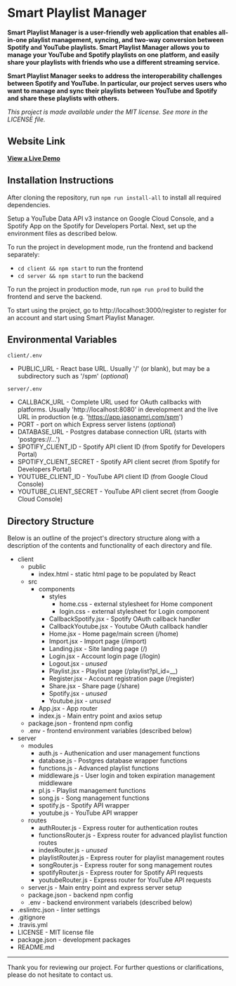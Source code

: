 # Smart Playlist Manager
**Smart Playlist Manager is a user-friendly web application that enables all-in-one playlist management, syncing, and two-way conversion between Spotify and YouTube playlists. Smart Playlist Manager allows you to manage your YouTube and Spotify playlists on one platform, and easily share your playlists with friends who use a different streaming service.**

**Smart Playlist Manager seeks to address the interoperability challenges between Spotify and YouTube. In particular, our project serves users who want to manage and sync their playlists between YouTube and Spotify and share these playlists with others.**

*This project is made available under the MIT license. See more in the LICENSE file.*

## Website Link

[**View a Live Demo**](https://app.jasonamri.com/spm/)

## Installation Instructions
After cloning the repository, run `npm run install-all` to install all required dependencies.

Setup a YouTube Data API v3 instance on Google Cloud Console, and a Spotify App on the Spotify for Developers Portal. Next, set up the environment files as described below.

To run the project in development mode, run the frontend and backend separately:
- `cd client && npm start` to run the frontend
- `cd server && npm start` to run the backend

To run the project in production mode, run `npm run prod` to build the frontend and serve the backend.

To start using the project, go to http://localhost:3000/register to register for an account and start using Smart Playlist Manager.

## Environmental Variables

`client/.env`
- PUBLIC_URL - React base URL. Usually '/' (or blank), but may be a subdirectory such as '/spm' (*optional*) 

`server/.env`
- CALLBACK_URL - Complete URL used for OAuth callbacks with platforms. Usually 'http://localhost:8080' in development and the live URL in production (e.g. 'https://app.jasonamri.com/spm')
- PORT - port on which Express server listens (*optional*)
- DATABASE_URL - Postgres database connection URL (starts with 'postgres://...')
- SPOTIFY_CLIENT_ID - Spotify API client ID (from Spotify for Developers Portal)
- SPOTIFY_CLIENT_SECRET - Spotify API client secret (from Spotify for Developers Portal)
- YOUTUBE_CLIENT_ID - YouTube API client ID (from Google Cloud Console)
- YOUTUBE_CLIENT_SECRET - YouTube API client secret (from Google Cloud Console)

## Directory Structure

Below is an outline of the project's directory structure along with a description of the contents and functionality of each directory and file.

- client
    - public
        - index.html - static html page to be populated by React
    - src
        - components
            - styles
                - home.css - external stylesheet for Home component
                - login.css - external stylesheet for Login component
            - CallbackSpotify.jsx - Spotify OAuth callback handler
            - CallbackYoutube.jsx - Youtube OAuth callback handler
            - Home.jsx - Home page/main screen (/home)
            - Import.jsx - Import page (/import)
            - Landing.jsx - Site landing page (/)
            - Login.jsx - Account login page (/login)
            - Logout.jsx - *unused*
            - Playlist.jsx - Playlist page (/playlist?pl_id=__)
            - Register.jsx - Account registration page (/register)
            - Share.jsx - Share page (/share)
            - Spotify.jsx - *unused*
            - Youtube.jsx - *unused*
        - App.jsx - App router
        - index.js - Main entry point and axios setup
    - package.json - frontend npm config
    - .env - frontend environment variables (described below)
- server
    - modules
        - auth.js - Authenication and user management functions
        - database.js - Postgres database wrapper functions
        - functions.js - Advanced playlist functions
        - middleware.js - User login and token expiration management middleware
        - pl.js - Playlist management functions
        - song.js - Song management functions
        - spotify.js - Spotify API wrapper
        - youtube.js - YouTube API wrapper
    - routes
        - authRouter.js - Express router for authentication routes
        - functionsRouter.js - Express router for advanced playlist function routes
        - indexRouter.js - *unused*
        - playlistRouter.js - Express router for playlist management routes
        - songRouter.js - Express router for song management routes
        - spotifyRouter.js - Express router for Spotify API requests
        - youtubeRouter.js - Express router for YouTube API requests
    - server.js - Main entry point and express server setup
    - package.json - backend npm config
    - .env - backend environment variabels (described below)
- .eslintrc.json - linter settings
- .gitignore
- .travis.yml
- LICENSE - MIT license file
- package.json - development packages
- README.md

---
Thank you for reviewing our project. For further questions or clarifications, please do not hesitate to contact us.